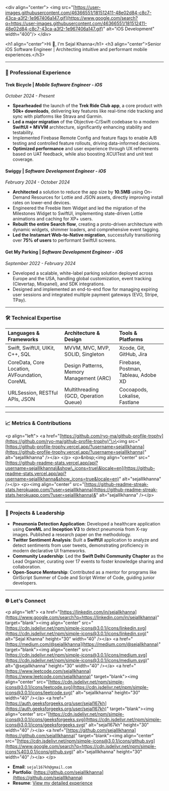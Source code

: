 \<div align="center"\>
\<img src="[https://user-images.githubusercontent.com/46366551/181512411-48e02d84-c8c7-43ca-a3f2-1e967406a147.gif](https://www.google.com/search?q=https://user-images.githubusercontent.com/46366551/181512411-48e02d84-c8c7-43ca-a3f2-1e967406a147.gif)" alt="iOS Development" width="400"/\>
\</div\>

\<h1 align="center"\>Hi 👋, I'm Sejal Khanna\</h1\>
\<h3 align="center"\>Senior iOS Software Engineer | Architecting intuitive and performant mobile experiences.\</h3\>

-----

### 💼 Professional Experience

#### **Trek Bicycle** | *Mobile Software Engineer - iOS*

*October 2024 - Present*

  * **Spearheaded** the launch of the **Trek Ride Club app**, a core product with **50k+ downloads**, delivering key features like real-time ride tracking and sync with platforms like Strava and Garmin.
  * **Led a major migration** of the Objective-C/Swift codebase to a modern **SwiftUI + MVVM** architecture, significantly enhancing stability and testability.
  * Implemented Firebase Remote Config and feature flags to enable A/B testing and controlled feature rollouts, driving data-informed decisions.
  * **Optimized performance** and user experience through UX refinements based on UAT feedback, while also boosting XCUITest and unit test coverage.

#### **Swiggy** | *Software Development Engineer - iOS*

*February 2024 - October 2024*

  * **Architected** a solution to reduce the app size by **10.5MB** using On-Demand Resources for Lottie and JSON assets, directly improving install rates on lower-end devices.
  * Engineered the Freebie Item Widget and led the migration of the Milestones Widget to SwiftUI, implementing state-driven Lottie animations and caching for XP+ users.
  * **Rebuilt the entire Search flow**, creating a proto-driven architecture with dynamic widgets, shimmer loaders, and comprehensive event tagging.
  * **Led the Instamart Web-to-Native migration**, successfully transitioning over **75% of users** to performant SwiftUI screens.

#### **Get My Parking** | *Software Development Engineer - iOS*

*September 2022 - February 2024*

  * Developed a scalable, white-label parking solution deployed across Europe and the USA, handling global customization, event tracking (Clevertap, Mixpanel), and SDK integrations.
  * Designed and implemented an end-to-end flow for managing expiring user sessions and integrated multiple payment gateways (EVO, Stripe, TPay).

-----

### 🛠️ Technical Expertise

| **Languages & Frameworks** | **Architecture & Design** | **Tools & Platforms** |
|:---------------------------|:--------------------------|:----------------------|
| Swift, SwiftUI, UIKit, C++, SQL | MVVM, MVC, MVP, SOLID, Singleton | Xcode, Git, GitHub, Jira |
| CoreData, Core Location, AVFoundation, CoreML | Design Patterns, Memory Management (ARC) | Firebase, Postman, Tableau, Adobe XD |
| URLSession, RESTful APIs, JSON | Multithreading (GCD, Operation Queue) | Cocoapods, Lokalise, Fastlane |

-----

### 📈 Metrics & Contributions

\<p align="left"\> \<a href="[https://github.com/ryo-ma/github-profile-trophy](https://github.com/ryo-ma/github-profile-trophy)"\>\<img src="[https://github-profile-trophy.vercel.app/?username=sejalllkhanna](https://github-profile-trophy.vercel.app/?username=sejalllkhanna)" alt="sejalllkhanna" /\>\</a\> \</p\>
\<p\>\&nbsp;\<img align="center" src="[https://github-readme-stats.vercel.app/api?username=sejalllkhanna\&show\_icons=true\&locale=en](https://github-readme-stats.vercel.app/api?username=sejalllkhanna&show_icons=true&locale=en)" alt="sejalllkhanna" /\>\</p\>
\<p\>\<img align="center" src="[https://github-readme-streak-stats.herokuapp.com/?user=sejalllkhanna](https://github-readme-streak-stats.herokuapp.com/?user=sejalllkhanna)&" alt="sejalllkhanna" /\>\</p\>

-----

### 📝 Projects & Leadership

  * **Pneumonia Detection Application**: Developed a healthcare application using **CoreML** and **Inception V3** to detect pneumonia from X-ray images. Published a research paper on the methodology.
  * **Twitter Sentiment Analysis**: Built a **SwiftUI** application to analyze and detect sentiments from user tweets, demonstrating proficiency in modern declarative UI frameworks.
  * **Community Leadership**: Led the **Swift Delhi Community Chapter** as the Lead Organizer, curating over 17 events to foster knowledge sharing and collaboration.
  * **Open-Source Mentorship**: Contributed as a mentor for programs like GirlScript Summer of Code and Script Winter of Code, guiding junior developers.

-----

### 🌐 Let's Connect

\<p align="left"\>
\<a href="[https://linkedin.com/in/sejallkhanna](https://www.google.com/search?q=https://linkedin.com/in/sejallkhanna)" target="blank"\>\<img align="center" src="[https://cdn.jsdelivr.net/npm/simple-icons@3.0.1/icons/linkedin.svg](https://cdn.jsdelivr.net/npm/simple-icons@3.0.1/icons/linkedin.svg)" alt="Sejal Khanna" height="30" width="40" /\>\</a\>
\<a href="[https://medium.com/@sejallkhanna](https://medium.com/@sejallkhanna)" target="blank"\>\<img align="center" src="[https://cdn.jsdelivr.net/npm/simple-icons@3.0.1/icons/medium.svg](https://cdn.jsdelivr.net/npm/simple-icons@3.0.1/icons/medium.svg)" alt="@sejallkhanna" height="30" width="40" /\>\</a\>
\<a href="[https://www.leetcode.com/sejallkhanna](https://www.leetcode.com/sejallkhanna)" target="blank"\>\<img align="center" src="[https://cdn.jsdelivr.net/npm/simple-icons@3.0.1/icons/leetcode.svg](https://cdn.jsdelivr.net/npm/simple-icons@3.0.1/icons/leetcode.svg)" alt="sejallkhanna" height="30" width="40" /\>\</a\>
\<a href="[https://auth.geeksforgeeks.org/user/sejal167kh](https://auth.geeksforgeeks.org/user/sejal167kh)" target="blank"\>\<img align="center" src="[https://cdn.jsdelivr.net/npm/simple-icons@3.0.1/icons/geeksforgeeks.svg](https://cdn.jsdelivr.net/npm/simple-icons@3.0.1/icons/geeksforgeeks.svg)" alt="sejal167kh" height="30" width="40" /\>\</a\>
\<a href="[https://github.com/sejalllkhanna](https://github.com/sejalllkhanna)" target="blank"\>\<img align="center" src="[https://cdn.jsdelivr.net/npm/simple-icons@3.0.1/icons/github.svg](https://www.google.com/search?q=https://cdn.jsdelivr.net/npm/simple-icons%403.0.1/icons/github.svg)" alt="sejalllkhanna" height="30" width="40" /\>\</a\>
\</p\>

  * **Email**: `sejal167kh@gmail.com`
  * **Portfolio**: [https://github.com/sejalllkhanna](https://github.com/sejalllkhanna)
  * **Resume**: [View my detailed experience](https://drive.google.com/file/d/1PZGU_RzcKSCIm94XViXkwg5-NYf-YP4j/view?usp=sharing)
